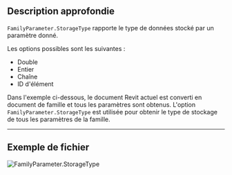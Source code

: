 ## Description approfondie
`FamilyParameter.StorageType` rapporte le type de données stocké par un paramètre donné.

Les options possibles sont les suivantes :
- Double
- Entier
- Chaîne
- ID d'élément

Dans l'exemple ci-dessous, le document Revit actuel est converti en document de famille et tous les paramètres sont obtenus. L'option `FamilyParameter.StorageType` est utilisée pour obtenir le type de stockage de tous les paramètres de la famille.
___
## Exemple de fichier

![FamilyParameter.StorageType](./Revit.Elements.FamilyParameter.StorageType_img.jpg)
